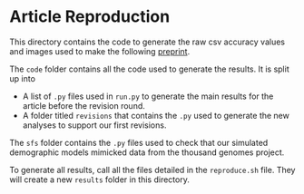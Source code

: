 # Article Reproduction

This directory contains the code to generate the raw csv accuracy values and images used to make the following [preprint](https://www.biorxiv.org/content/10.1101/2023.02.26.530156v1).

The `code` folder contains all the code used to generate the results. It is split up into

- A list of `.py` files used in `run.py` to generate the main results for the article before the revision round.
- A folder titled `revisions` that contains the `.py` used to generate the new analyses to support our first revisions.

The `sfs` folder contains the `.py` files used to check that our simulated demographic models mimicked data from the thousand genomes project.

To generate all results, call all the files detailed in the `reproduce.sh` file. They will create a new `results` folder in this directory.
